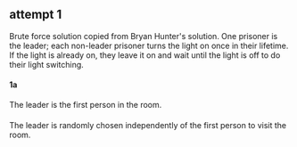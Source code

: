 ## attempt 1

Brute force solution copied from Bryan Hunter's solution. One prisoner is the leader; each non-leader prisoner turns the light on once in their lifetime. If the light is already on, they leave it on and wait until the light is off to do their light switching.

#### 1a

The leader is the first person in the room.

####

The leader is randomly chosen independently of the first person to visit the room.
